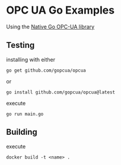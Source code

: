 # OPC UA Go Examples

Using the [Native Go OPC-UA library](https://github.com/gopcua/opcua)

## Testing

installing with either

```go get github.com/gopcua/opcua```

or

```go install github.com/gopcua/opcua@latest```

execute

```go run main.go```

## Building

execute

```docker build -t <name> .```

